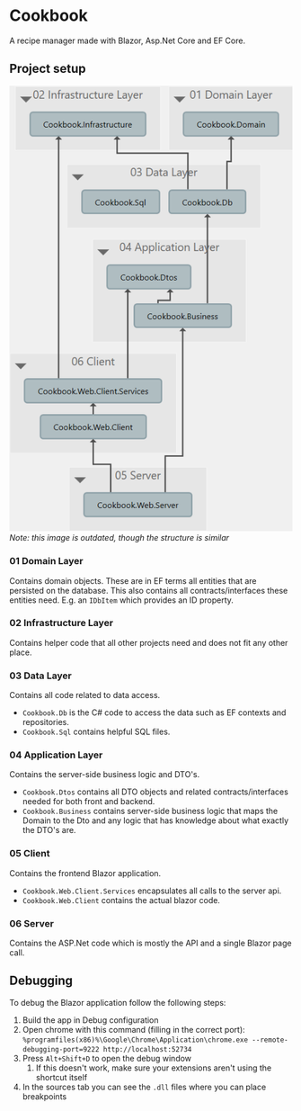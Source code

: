 # Cookbook
A recipe manager made with Blazor, Asp.Net Core and EF Core.

## Project setup

![Dependencies](Dependencies.png)
*Note: this image is outdated, though the structure is similar*

### 01 Domain Layer

Contains domain objects.
These are in EF terms all entities that are persisted on the database.
This also contains all contracts/interfaces these entities need.
E.g. an `IDbItem` which provides an ID property.

### 02 Infrastructure Layer

Contains helper code that all other projects need and does not fit any other place.

### 03 Data Layer

Contains all code related to data access.

* `Cookbook.Db` is the C# code to access the data such as EF contexts and repositories.
* `Cookbook.Sql` contains helpful SQL files.

### 04 Application Layer

Contains the server-side business logic and DTO's.

* `Cookbook.Dtos` contains all DTO objects and related contracts/interfaces needed for both front and backend.
* `Cookbook.Business` contains server-side business logic that maps the Domain to the Dto and any logic that has knowledge about what exactly the DTO's are.

### 05 Client

Contains the frontend Blazor application.

* `Cookbook.Web.Client.Services` encapsulates all calls to the server api.
* `Cookbook.Web.Client` contains the actual blazor code.

### 06 Server

Contains the ASP.Net code which is mostly the API and a single Blazor page call.

## Debugging

To debug the Blazor application follow the following steps:

1. Build the app in Debug configuration
2. Open chrome with this command (filling in the correct port): `%programfiles(x86)%\Google\Chrome\Application\chrome.exe --remote-debugging-port=9222 http://localhost:52734`
3. Press `Alt+Shift+D` to open the debug window
    1. If this doesn't work, make sure your extensions aren't using the shortcut itself
4. In the sources tab you can see the `.dll` files where you can place breakpoints
